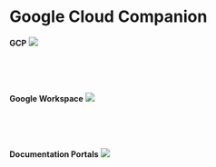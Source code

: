# Google Cloud Companion

**GCP**
![](GCP_[10fps_small].gif)

<br>
<br>
<br>

**Google Workspace**
![](WS_2_[10fps].gif)

<br>
<br>
<br>

**Documentation Portals**
![](Unu_[10fps].gif)
